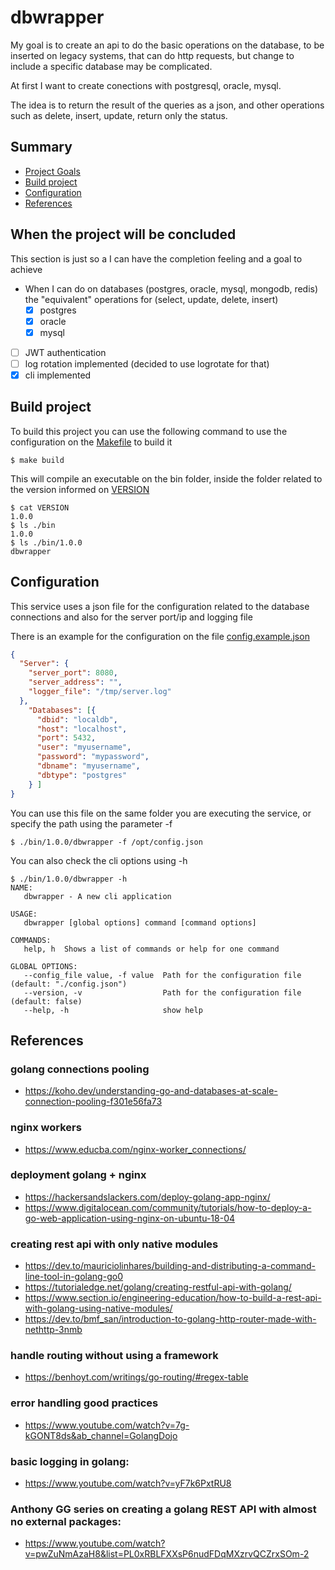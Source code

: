 # dbwrapper
My goal is to create an api to do the basic operations on the database, to be inserted on legacy systems, that can do http requests, but change to include a specific database may be complicated.

At first I want to create conections with postgresql, oracle, mysql.

The idea is to return the result of the queries as a json, and other operations such as delete, insert, update, return only the status.

## Summary
* [Project Goals](#when-the-project-will-be-concluded)
* [Build project](#build-project)
* [Configuration](#configuration)
* [References](#references)

<!--TODO: improve this readme file-->

## When the project will be concluded
This section is just so a I can have the completion feeling and a goal to achieve

- When I can do on databases (postgres, oracle, mysql, mongodb, redis) the "equivalent" operations for (select, update, delete, insert)
    - [x] postgres
    - [x] oracle
    - [x] mysql
- [ ] JWT authentication
- [ ] log rotation implemented (decided to use logrotate for that)
- [x] cli implemented

## Build project

To build this project you can use the following command to use the configuration on the [Makefile](Makefile) to build it
```shell
$ make build
```

This will compile an executable on the bin folder, inside the folder related to the version informed on [VERSION](VERSION)
```shell
$ cat VERSION
1.0.0
$ ls ./bin
1.0.0
$ ls ./bin/1.0.0
dbwrapper
```

## Configuration

This service uses a json file for the configuration related to the database connections and also for the server port/ip and logging file

There is an example for the configuration on the file [config.example.json](internal/config/examples/config.example.json)
```json
{
  "Server": {
    "server_port": 8080,
    "server_address": "",
    "logger_file": "/tmp/server.log"
  },
    "Databases": [{
      "dbid": "localdb",
      "host": "localhost",
      "port": 5432,
      "user": "myusername",
      "password": "mypassword",
      "dbname": "myusername",
      "dbtype": "postgres"
    } ]
}
```
You can use this file on the same folder you are executing the service, or specify the path using the parameter -f
```shell
$ ./bin/1.0.0/dbwrapper -f /opt/config.json
```

You can also check the cli options using -h
```shell
$ ./bin/1.0.0/dbwrapper -h
NAME:
   dbwrapper - A new cli application

USAGE:
   dbwrapper [global options] command [command options]

COMMANDS:
   help, h  Shows a list of commands or help for one command

GLOBAL OPTIONS:
   --config_file value, -f value  Path for the configuration file (default: "./config.json")
   --version, -v                  Path for the configuration file (default: false)
   --help, -h                     show help
```

## References

### golang connections pooling

- https://koho.dev/understanding-go-and-databases-at-scale-connection-pooling-f301e56fa73


### nginx workers

- https://www.educba.com/nginx-worker_connections/


### deployment golang + nginx

- https://hackersandslackers.com/deploy-golang-app-nginx/
- https://www.digitalocean.com/community/tutorials/how-to-deploy-a-go-web-application-using-nginx-on-ubuntu-18-04


### creating rest api with only native modules

- https://dev.to/mauriciolinhares/building-and-distributing-a-command-line-tool-in-golang-go0
- https://tutorialedge.net/golang/creating-restful-api-with-golang/
- https://www.section.io/engineering-education/how-to-build-a-rest-api-with-golang-using-native-modules/
- https://dev.to/bmf_san/introduction-to-golang-http-router-made-with-nethttp-3nmb

### handle routing without using a framework

- https://benhoyt.com/writings/go-routing/#regex-table


### error handling good practices

- https://www.youtube.com/watch?v=7g-kGONT8ds&ab_channel=GolangDojo


### basic logging in golang:

- https://www.youtube.com/watch?v=yF7k6PxtRU8


### Anthony GG series on creating a golang REST API with almost no external packages:

- https://www.youtube.com/watch?v=pwZuNmAzaH8&list=PL0xRBLFXXsP6nudFDqMXzrvQCZrxSOm-2
